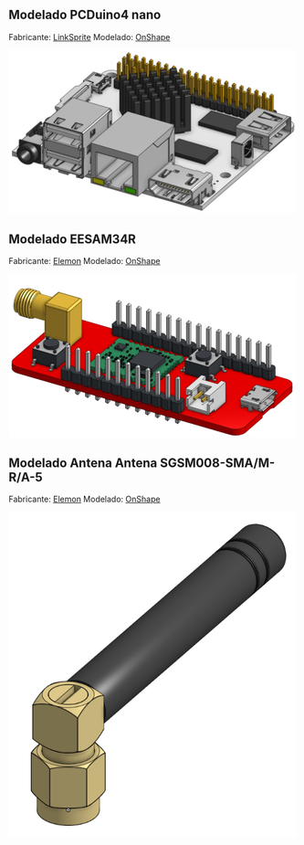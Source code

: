 ## Modelado PCDuino4 nano

Fabricante: [LinkSprite](https://www.linksprite.com/pcduino4-nano/)
Modelado: [OnShape](https://cad.onshape.com/documents/b4b0b3f34a575819a2707872/w/88d6b2fa41ddc3f8a9d6b3d2/e/b33581a21ca1b7f09e8596de)

![image info](./PCDuino4nano_OSh.jpg)

## Modelado EESAM34R

Fabricante: [Elemon](https://www.elemon.com.ar/Cotizar.aspx)
Modelado: [OnShape](https://cad.onshape.com/documents/ec4b6312847b79863e13bf8e/w/0436242ac0876fc591eb0102/e/217696dc8bc2e912b344ecc6)

![image info](./EESAMR34_OSh.jpg)

## Modelado Antena Antena SGSM008-SMA/M-R/A-5

Fabricante: [Elemon](https://www.elemon.com.ar/Cotizar.aspx)
Modelado: [OnShape](https://cad.onshape.com/documents/461af691bdc8e8293b6acc81/w/5bf0a661077147eb908c0616/e/5cb2624135b9eea222923b98)

![image info](./Antena_OnShape.png)





<!---just---## Modelado EESAM34R

Fabricante: [Elemon](https://www.elemon.com.ar/Cotizar.aspx)
Modelado: [OnShape](https://cad.onshape.com/documents/ec4b6312847b79863e13bf8e/w/0436242ac0876fc591eb0102/e/217696dc8bc2e912b344ecc6)


## Modelado EESAM34R

Fabricante: [Elemon](https://www.elemon.com.ar/Cotizar.aspx)
Modelado: [OnShape](https://cad.onshape.com/documents/ec4b6312847b79863e13bf8e/w/0436242ac0876fc591eb0102/e/217696dc8bc2e912b344ecc6)


## Modelado EESAM34R

Fabricante: [Elemon](https://www.elemon.com.ar/Cotizar.aspx)
Modelado: [OnShape](https://cad.onshape.com/documents/ec4b6312847b79863e13bf8e/w/0436242ac0876fc591eb0102/e/217696dc8bc2e912b344ecc6)

## Modelado EESAM34R

Fabricante: [Elemon](https://www.elemon.com.ar/Cotizar.aspx)
Modelado: [OnShape](https://cad.onshape.com/documents/ec4b6312847b79863e13bf8e/w/0436242ac0876fc591eb0102/e/217696dc8bc2e912b344ecc6)

## Modelado EESAM34R

Fabricante: [Elemon](https://www.elemon.com.ar/Cotizar.aspx)
Modelado: [OnShape](https://cad.onshape.com/documents/ec4b6312847b79863e13bf8e/w/0436242ac0876fc591eb0102/e/217696dc8bc2e912b344ecc6)


![image info](./EESAMR34_OSh.jpg)
![image info](./EESAMR34_OSh.jpg)
![image info](./EESAMR34_OSh.jpg)
![image info](./EESAMR34_OSh.jpg)
![image info](./EESAMR34_OSh.jpg)
![image info](./EESAMR34_OSh.jpg)
![image info](./EESAMR34_OSh.jpg)
![image info](./EESAMR34_OSh.jpg)>